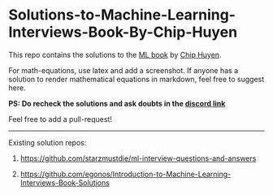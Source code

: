 # Solutions-to-Machine-Learning-Interviews-Book-By-Chip-Huyen

This repo contains the solutions to the [ML book](https://huyenchip.com/ml-interviews-book/) by [Chip Huyen](https://huyenchip.com/). 

For math-equations, use latex and add a screenshot. If anyone has a solution to render mathematical equations in markdown, feel free to suggest here.

**PS: Do recheck the solutions and ask doubts in the [discord link](https://discord.com/invite/WM4b7Q7nzp)**

Feel free to add a pull-request!

-------------------------------------------------------------------------------------------------

Existing solution repos:

1) https://github.com/starzmustdie/ml-interview-questions-and-answers

2) https://github.com/egonos/Introduction-to-Machine-Learning-Interviews-Book-Solutions
